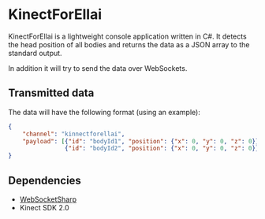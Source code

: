 # KinectForEllai

KinectForEllai is a lightweight console application written in C#. It detects the head position of all bodies and returns the data as a JSON array to the standard output.

In addition it will try to send the data over WebSockets.

## Transmitted data
The data will have the following format (using an example):

```json
{
    "channel": "kinnectforellai", 
    "payload": [{"id": "bodyId1", "position": {"x": 0, "y": 0, "z": 0}},
                {"id": "bodyId2", "position": {"x": 0, "y": 0, "z": 0}}]
}
```
## Dependencies
* [WebSocketSharp](https://github.com/sta/websocket-sharp)
* Kinect SDK 2.0
